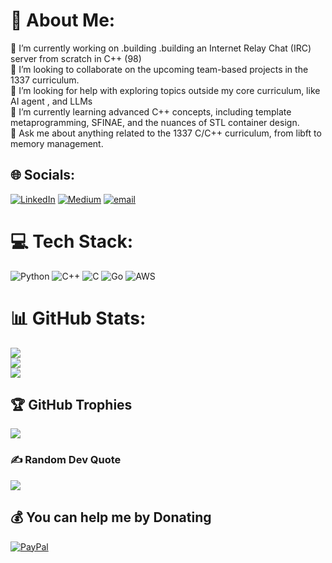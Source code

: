# 💫 About Me:
🔭 I’m currently working on .building .building an Internet Relay Chat (IRC) server from scratch in C++ (98)<br>👯 I’m looking to collaborate on the upcoming team-based projects in the 1337 curriculum.<br>🤝 I’m looking for help with exploring topics outside my core curriculum, like AI agent , and LLMs<br>🌱 I’m currently learning advanced C++ concepts, including template metaprogramming, SFINAE, and the nuances of STL container design.<br>💬 Ask me about anything related to the 1337 C/C++ curriculum, from libft to memory management.


## 🌐 Socials:
[![LinkedIn](https://img.shields.io/badge/LinkedIn-%230077B5.svg?logo=linkedin&logoColor=white)](https://linkedin.com/in/@Marouane-laamiri) [![Medium](https://img.shields.io/badge/Medium-12100E?logo=medium&logoColor=white)](https://medium.com/@Marouane-laamiri) [![email](https://img.shields.io/badge/Email-D14836?logo=gmail&logoColor=white)](mailto:marewane.laamiri1999@gmail.com) 

# 💻 Tech Stack:
![Python](https://img.shields.io/badge/python-3670A0?style=for-the-badge&logo=python&logoColor=ffdd54)
![C++](https://img.shields.io/badge/c++-%2300599C.svg?style=flat-square&logo=c%2B%2B&logoColor=white) ![C](https://img.shields.io/badge/c-%2300599C.svg?style=flat-square&logo=c&logoColor=white) ![Go](https://img.shields.io/badge/go-%2300ADD8.svg?style=flat-square&logo=go&logoColor=white) ![AWS](https://img.shields.io/badge/AWS-%23FF9900.svg?style=flat-square&logo=amazon-aws&logoColor=white)
# 📊 GitHub Stats:
![](https://github-readme-stats.vercel.app/api?username=marouanelaamiri&theme=midnight-purple&hide_border=false&include_all_commits=false&count_private=false)<br/>
![](https://nirzak-streak-stats.vercel.app/?user=marouanelaamiri&theme=midnight-purple&hide_border=false)<br/>
![](https://github-readme-stats.vercel.app/api/top-langs/?username=marouanelaamiri&theme=midnight-purple&hide_border=false&include_all_commits=false&count_private=false&layout=compact)

## 🏆 GitHub Trophies
![](https://github-profile-trophy.vercel.app/?username=marouanelaamiri&theme=github_dark&no-frame=false&no-bg=true&margin-w=4)

### ✍️ Random Dev Quote
![](https://quotes-github-readme.vercel.app/api?type=horizontal&theme=dark)

  ## 💰 You can help me by Donating
  [![PayPal](https://img.shields.io/badge/PayPal-00457C?style=for-the-badge&logo=paypal&logoColor=white)](https://paypal.me/recklessclown) 
